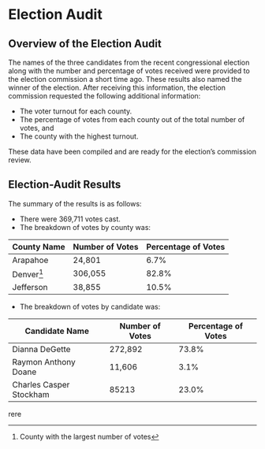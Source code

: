 # Election Audit
## Overview of the Election Audit
The names of the three candidates from the recent congressional election along with the number and percentage of votes received were provided to the election commission a short time ago.  These results also named the winner of the election. After receiving this information, the election commission requested the following additional information:
-	The voter turnout for each county.
-	The percentage of votes from each county out of the total number of votes, and
-	The county with the highest turnout.

These data have been compiled and are ready for the election’s commission review.

## Election-Audit Results
The summary of the results is as follows:
-	There were 369,711 votes cast.
-	The breakdown of votes by county was:

|County Name|Number of Votes|Percentage of Votes|
|----------------|--------------|---------------------|
|Arapahoe|24,801|6.7%|
|Denver[^1]|306,055|82.8%|
|Jefferson|38,855|10.5%|

- The breakdown of votes by candidate was:

|Candidate Name|Number of Votes|Percentage of Votes|
|----------------|--------------|---------------------|
|Dianna DeGette|272,892|73.8%|
|Raymon Anthony Doane|11,606|3.1%|
|Charles Casper Stockham|85213|23.0%|

rere







[^1]: County with the largest number of votes


